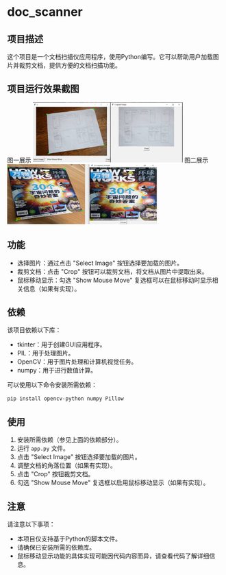 # doc_scanner

## 项目描述

这个项目是一个文档扫描仪应用程序，使用Python编写。它可以帮助用户加载图片并裁剪文档，提供方便的文档扫描功能。

## 项目运行效果截图

图一展示
<img src="https://github.com/LiuEhe/doc_scanner/blob/main/result/picture1.jpg" width="350" height="140">
图二展示
<img src="https://github.com/LiuEhe/doc_scanner/blob/main/result/picture2.jpg" width="350" height="140">


## 功能

- 选择图片：通过点击 "Select Image" 按钮选择要加载的图片。
- 裁剪文档：点击 "Crop" 按钮可以裁剪文档，将文档从图片中提取出来。
- 鼠标移动显示：勾选 "Show Mouse Move" 复选框可以在鼠标移动时显示相关信息（如果有实现）。

## 依赖

该项目依赖以下库：

- tkinter：用于创建GUI应用程序。
- PIL：用于处理图片。
- OpenCV：用于图片处理和计算机视觉任务。
- numpy：用于进行数值计算。

可以使用以下命令安装所需依赖：

```bash
pip install opencv-python numpy Pillow
```

## 使用

1. 安装所需依赖（参见上面的依赖部分）。
2. 运行 `app.py` 文件。
3. 点击 "Select Image" 按钮选择要加载的图片。
4. 调整文档的角落位置（如果有实现）。
5. 点击 "Crop" 按钮裁剪文档。
6. 勾选 "Show Mouse Move" 复选框以启用鼠标移动显示（如果有实现）。

## 注意

请注意以下事项：

- 本项目仅支持基于Python的脚本文件。
- 请确保已安装所需的依赖库。
- 鼠标移动显示功能的具体实现可能因代码内容而异，请查看代码了解详细信息。
